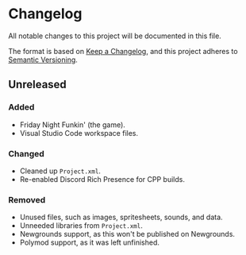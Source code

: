 # Changelog

All notable changes to this project will be documented in this file.

The format is based on [Keep a Changelog](https://keepachangelog.com/en/1.0.0/),
and this project adheres to [Semantic Versioning](https://semver.org/spec/v2.0.0.html).

## Unreleased

### Added

- Friday Night Funkin' (the game).
- Visual Studio Code workspace files.

### Changed

- Cleaned up `Project.xml`.
- Re-enabled Discord Rich Presence for CPP builds.

### Removed

- Unused files, such as images, spritesheets, sounds, and data.
- Unneeded libraries from `Project.xml`.
- Newgrounds support, as this won't be published on Newgrounds.
- Polymod support, as it was left unfinished.
